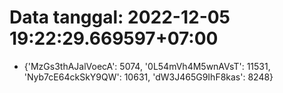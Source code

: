 # Data tanggal: 2022-12-05 19:22:29.669597+07:00

* {'MzGs3thAJalVoecA': 5074, '0L54mVh4M5wnAVsT': 11531, 'Nyb7cE64ckSkY9QW': 10631, 'dW3J465G9IhF8kas': 8248}
